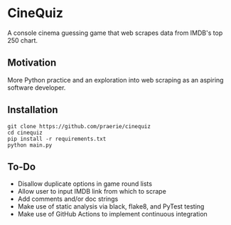 # CineQuiz

A console cinema guessing game that web scrapes data from IMDB's top 250 chart. 

## Motivation

More Python practice and an exploration into web scraping as an aspiring software developer.

## Installation

    git clone https://github.com/praerie/cinequiz
    cd cinequiz
    pip install -r requirements.txt
    python main.py

## To-Do

* Disallow duplicate options in game round lists
* Allow user to input IMDB link from which to scrape
* Add comments and/or doc strings
* Make use of static analysis via black, flake8, and PyTest testing
* Make use of GitHub Actions to implement continuous integration
